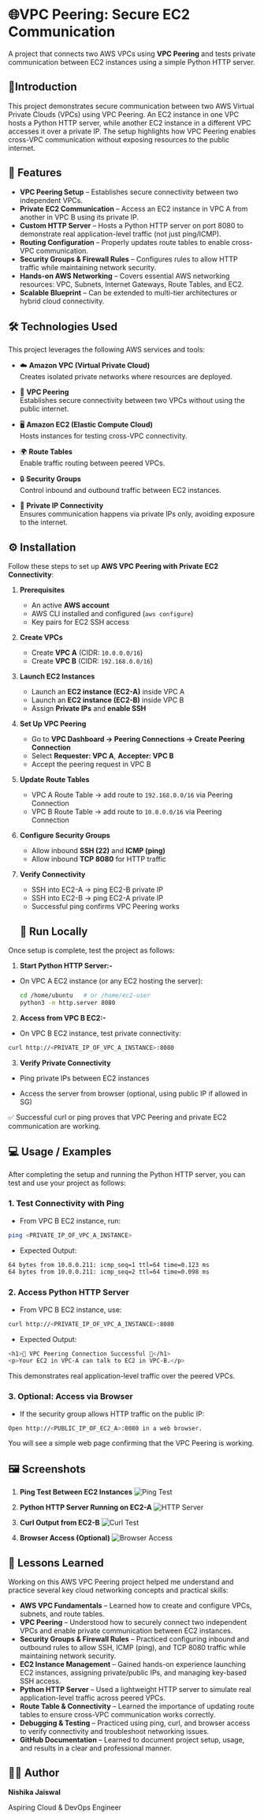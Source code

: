 
# 🌐VPC Peering: Secure EC2 Communication


A project that connects two AWS VPCs using **VPC Peering** and tests private communication between EC2 instances using a simple Python HTTP server.

## 📝Introduction

This project demonstrates secure communication between two AWS Virtual Private Clouds (VPCs) using VPC Peering. An EC2 instance in one VPC hosts a Python HTTP server, while another EC2 instance in a different VPC accesses it over a private IP. The setup highlights how VPC Peering enables cross-VPC communication without exposing resources to the public internet.

## 🚀 Features

- **VPC Peering Setup** – Establishes secure connectivity between two independent VPCs.  
- **Private EC2 Communication** – Access an EC2 instance in VPC A from another in VPC B using its private IP.  
- **Custom HTTP Server** – Hosts a Python HTTP server on port 8080 to demonstrate real application-level traffic (not just ping/ICMP).  
- **Routing Configuration** – Properly updates route tables to enable cross-VPC communication.  
- **Security Groups & Firewall Rules** – Configures rules to allow HTTP traffic while maintaining network security.  
- **Hands-on AWS Networking** – Covers essential AWS networking resources: VPC, Subnets, Internet Gateways, Route Tables, and EC2.  
- **Scalable Blueprint** – Can be extended to multi-tier architectures or hybrid cloud connectivity.  



## 🛠️ Technologies Used  

This project leverages the following AWS services and tools:  

- ☁️ **Amazon VPC (Virtual Private Cloud)**  
  Creates isolated private networks where resources are deployed.  

- 🔗 **VPC Peering**  
  Establishes secure connectivity between two VPCs without using the public internet.  

- 🖥️ **Amazon EC2 (Elastic Compute Cloud)**  
  Hosts instances for testing cross-VPC connectivity.  

- 🌍 **Route Tables**  
  Enable traffic routing between peered VPCs.  

- 🔒 **Security Groups**  
  Control inbound and outbound traffic between EC2 instances.  

- 📡 **Private IP Connectivity**  
  Ensures communication happens via private IPs only, avoiding exposure to the internet.  



## ⚙️ Installation

Follow these steps to set up **AWS VPC Peering with Private EC2 Connectivity**:

1. **Prerequisites**  
   - An active **AWS account**  
   - AWS CLI installed and configured (`aws configure`)  
   - Key pairs for EC2 SSH access  

2. **Create VPCs**  
   - Create **VPC A** (CIDR: `10.0.0.0/16`)  
   - Create **VPC B** (CIDR: `192.168.0.0/16`)  

3. **Launch EC2 Instances**  
   - Launch an **EC2 instance (EC2-A)** inside VPC A  
   - Launch an **EC2 instance (EC2-B)** inside VPC B  
   - Assign **Private IPs** and **enable SSH**  

4. **Set Up VPC Peering**  
   - Go to **VPC Dashboard → Peering Connections → Create Peering Connection**  
   - Select **Requester: VPC A**, **Accepter: VPC B**  
   - Accept the peering request in VPC B  

5. **Update Route Tables**  
   - VPC A Route Table → add route to `192.168.0.0/16` via Peering Connection  
   - VPC B Route Table → add route to `10.0.0.0/16` via Peering Connection  

6. **Configure Security Groups**  
   - Allow inbound **SSH (22)** and **ICMP (ping)**  
   - Allow inbound **TCP 8080** for HTTP traffic  

7. **Verify Connectivity**  
   - SSH into EC2-A → ping EC2-B private IP  
   - SSH into EC2-B → ping EC2-A private IP  
   - Successful ping confirms VPC Peering works

    ## 🚀 Run Locally

Once setup is complete, test the project as follows:

1. **Start Python HTTP Server:-**  
- On VPC A EC2 instance (or any EC2 hosting the server):  
   ```bash
   cd /home/ubuntu   # or /home/ec2-user
   python3 -m http.server 8080

2. **Access from VPC B EC2:-**
- On VPC B EC2 instance, test private connectivity:
 ```bash
curl http://<PRIVATE_IP_OF_VPC_A_INSTANCE>:8080
```
3. **Verify Private Connectivity**

- Ping private IPs between EC2 instances

- Access the server from browser (optional, using public IP if allowed in SG)

✅ Successful curl or ping proves that VPC Peering and private EC2 communication are working.


## 💻 Usage / Examples

After completing the setup and running the Python HTTP server, you can test and use your project as follows:

### 1. Test Connectivity with Ping
- From VPC B EC2 instance, run:  
```bash
ping <PRIVATE_IP_OF_VPC_A_INSTANCE>
```
- Expected Output:
```bash
64 bytes from 10.0.0.211: icmp_seq=1 ttl=64 time=0.123 ms
64 bytes from 10.0.0.211: icmp_seq=2 ttl=64 time=0.098 ms
```
### 2. Access Python HTTP Server

- From VPC B EC2 instance, use:
```bash
curl http://<PRIVATE_IP_OF_VPC_A_INSTANCE>:8080
```
- Expected Output:
```bash
<h1>🎉 VPC Peering Connection Successful 🎉</h1>
<p>Your EC2 in VPC-A can talk to EC2 in VPC-B.</p>
```
This demonstrates real application-level traffic over the peered VPCs.
### 3. Optional: Access via Browser

- If the security group allows HTTP traffic on the public IP:
```bash
Open http://<PUBLIC_IP_OF_EC2_A>:8080 in a web browser.
```

You will see a simple web page confirming that the VPC Peering is working.
## 🖼️ Screenshots

1. **Ping Test Between EC2 Instances**
![Ping Test](Screenshots/ping.png)

2. **Python HTTP Server Running on EC2-A**
![HTTP Server](Screenshots/python_server.png)

3. **Curl Output from EC2-B**
![Curl Test](Screenshots/curl_output.png)

4. **Browser Access (Optional)**
![Browser Access](Screenshots/browser_access.png)


## 📝 Lessons Learned

Working on this AWS VPC Peering project helped me understand and practice several key cloud networking concepts and practical skills:

- **AWS VPC Fundamentals** – Learned how to create and configure VPCs, subnets, and route tables.  
- **VPC Peering** – Understood how to securely connect two independent VPCs and enable private communication between EC2 instances.  
- **Security Groups & Firewall Rules** – Practiced configuring inbound and outbound rules to allow SSH, ICMP (ping), and TCP 8080 traffic while maintaining network security.  
- **EC2 Instance Management** – Gained hands-on experience launching EC2 instances, assigning private/public IPs, and managing key-based SSH access.  
- **Python HTTP Server** – Used a lightweight HTTP server to simulate real application-level traffic across peered VPCs.  
- **Route Table & Connectivity** – Learned the importance of updating route tables to ensure cross-VPC communication works correctly.  
- **Debugging & Testing** – Practiced using ping, curl, and browser access to verify connectivity and troubleshoot networking issues.  
- **GitHub Documentation** – Learned to document project setup, usage, and results in a clear and professional manner.  





## 👩‍💻 Author
**Nishika Jaiswal**

Aspiring Cloud & DevOps Engineer

